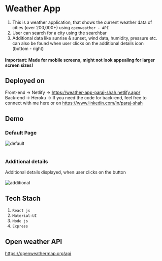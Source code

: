 # Weather App

1. This is a weather application, that shows the current weather data of cities (over 200,000+) using `openweather - API`
2. User can search for a city using the searchbar
3. Additional data like sunrise & sunset, wind data, humidity, pressure etc. can also be found when user clicks on the additional details icon (bottom - right)

#### Important: Made for mobile screens, might not look appealing for larger screen sizes! <br>

## Deployed on

Front-end -> Netlify -> https://weather-app-paraj-shah.netlify.app/ <br>
Back-end -> Heroku -> If you need the code for back-end, feel free to connect with me here or on https://www.linkedin.com/in/paraj-shah

## Demo

### Default Page<br>

![default](https://user-images.githubusercontent.com/65371747/120936457-7b394400-c725-11eb-8453-d84329e08438.jpg) <br><br>

### Additional details

Additional details displayed, when user clicks on the button <br><br>
![additional](https://user-images.githubusercontent.com/65371747/120936455-7a081700-c725-11eb-9d7a-5484a2cca0b5.jpg)

## Tech Stach

1. `React js`
2. `Material-UI`
3. `Node js`
4. `Express`

## Open weather API

https://openweathermap.org/api
